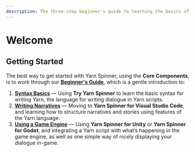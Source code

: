 ```yaml
---
description: The three-step beginner's guide to learning the basics of Yarn Spinner.
---
```


# Welcome

## Getting Started

The best way to get started with Yarn Spinner, using the **Core Components**, is to work through our [**Beginner's Guide**](https://app.gitbook.com/o/-MUzdrP-qDd2PGa85Yan/s/-MUzduXovTOfMmBpZ0Wi/\~/changes/120/beginners-guide), which is a gentle introduction to:

1. [**Syntax Basics**](syntax-basics.md) — Using **Try Yarn Spinner** to learn the basic syntax for writing Yarn, the language for writing dialogue in Yarn scripts.&#x20;
2. [**Writing Narratives**](writing-narratives.md)  — Moving to **Yarn Spinner for Visual Studio Code**, and learning how to structure narratives and stories using features of the Yarn language.
3. [**Using a Game Engine**](making-a-game.md) — Using **Yarn Spinner for Unity** or **Yarn Spinner for Godot**, and integrating a Yarn script with what’s happening in the game engine, as well as one simple way of nicely displaying your dialogue in-game.
